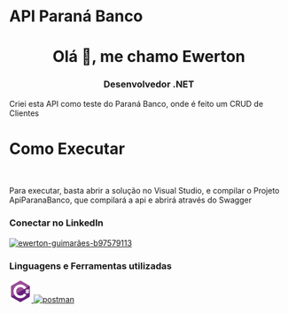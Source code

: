# API Paraná Banco
 
<h1 align="center">Olá 👋, me chamo Ewerton</h1>
<h3 align="center">Desenvolvedor .NET</h3>


<p> Criei esta API como teste do Paraná Banco, onde é feito um CRUD de Clientes</p>

<h1> Como Executar </h1>
<br>

<p> Para executar, basta abrir a solução no Visual Studio, e compilar o Projeto ApiParanaBanco, que compilará a api e abrirá através do Swagger </p>



<h3 align="left">Conectar no LinkedIn</h3>
<p align="left">
<a href="https://linkedin.com/in/ewerton-guimarães-b97579113" target="blank"><img align="center" src="https://raw.githubusercontent.com/rahuldkjain/github-profile-readme-generator/master/src/images/icons/Social/linked-in-alt.svg" alt="ewerton-guimarães-b97579113" height="30" width="40" /></a>
</p>

<h3 align="left">Linguagens e Ferramentas utilizadas</h3>
 </a> <a href="https://www.w3schools.com/cs/" target="_blank" rel="noreferrer"> <img src="https://raw.githubusercontent.com/devicons/devicon/master/icons/csharp/csharp-original.svg" alt="csharp" width="40" height="40"/> </a> <a href="https://www.w3schools.com/css/" target="_blank" rel="noreferrer">  <a href="https://postman.com" target="_blank" rel="noreferrer"> <img src="https://www.vectorlogo.zone/logos/getpostman/getpostman-icon.svg" alt="postman" width="40" height="40"/> </a> </p>
